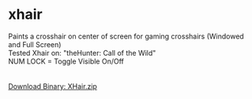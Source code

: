 # xhair
Paints a crosshair on center of screen for gaming crosshairs (Windowed and Full Screen)<br/>
Tested Xhair on: "theHunter: Call of the Wild"<br/>
NUM LOCK = Toggle Visible On/Off<br/><br/>
<br/>
<a href="http://www.nk-inc.com/downloads/fn/xhair.zip" download="xhairBinary">Download Binary: XHair.zip</a>
